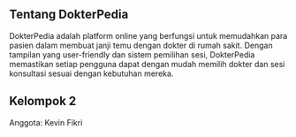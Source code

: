 ## Tentang DokterPedia	
DokterPedia adalah platform online yang berfungsi untuk memudahkan para pasien dalam membuat janji temu dengan dokter di rumah sakit. Dengan tampilan yang user-friendly dan sistem pemilihan sesi, DokterPedia memastikan setiap pengguna dapat dengan mudah memilih dokter dan sesi konsultasi sesuai dengan kebutuhan mereka.


## Kelompok 2
Anggota:
Kevin 
Fikri
